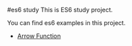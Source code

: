 #es6 study
This is ES6 study project.

You can find es6 examples in this project.

* [Arrow Function](./Readme.md)
